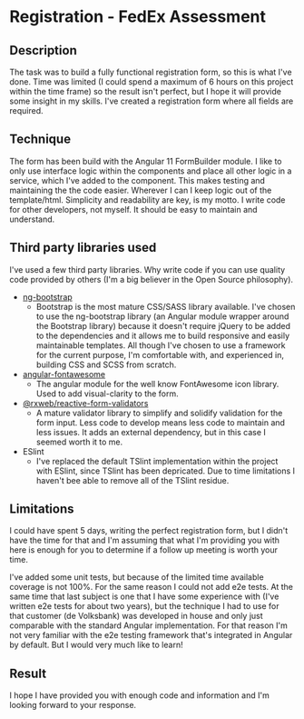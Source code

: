 # Registration - FedEx Assessment

## Description

The task was to build a fully functional registration form, so this is what I've done. Time was limited (I could spend a maximum of 6 hours on this project within the time frame) so the result isn't perfect, but I hope it will provide some insight in my skills. I've created a registration form where all fields are required. 

## Technique

The form has been build with the Angular 11 FormBuilder module. I like to only use interface logic within the components and place all other logic in a service, which I've added to the component. This makes testing and maintaining the the code easier. Wherever I can I keep logic out of the template/html. Simplicity and readability are key, is my motto. I write code for other developers, not myself. It should be easy to maintain and understand.

## Third party libraries used

I've used a few third party libraries. Why write code if you can use quality code provided by others (I'm a big believer in the Open Source philosophy). 

- [ng-bootstrap](https://ng-bootstrap.github.io/#/home)
  - Bootstrap is the most mature CSS/SASS library available. I've chosen to use the ng-bootstrap library (an Angular module wrapper around the Bootstrap library) because it doesn't require jQuery to be added to the dependencies and it allows me to build responsive and easily maintainable templates. All though I've chosen to use a framework for the current purpose, I'm comfortable with, and experienced in, building CSS and SCSS from scratch.
- [angular-fontawesome](https://github.com/FortAwesome/angular-fontawesome)
  - The angular module for the well know FontAwesome icon library. Used to add visual-clarity to the form.
- [@rxweb/reactive-form-validators](https://github.com/rxweb/rxweb/tree/master/client-side/angular/packages/reactive-form-validators#readme)
  - A mature validator library to simplify and solidify validation for the form input. Less code to develop means less code to maintain and less issues. It adds an external dependency, but in this case I seemed worth it to me.
- ESlint
  - I've replaced the default TSlint implementation within the project with ESlint, since TSlint has been depricated. Due to time limitations I haven't bee able to remove all of the TSlint residue.

## Limitations

I could have spent 5 days, writing the perfect registration form, but I didn't have the time for that and I'm assuming that what I'm providing you with here is enough for you to determine if a follow up meeting is worth your time.

I've added some unit tests, but because of the limited time available coverage is not 100%. For the same reason I could not add e2e tests. At the same time that last subject is one that I have some experience with (I've written e2e tests for about two years), but the technique I had to use for that customer (de Volksbank) was developed in house and only just comparable with the standard Angular implementation. For that reason I'm not very familiar with the e2e testing framework that's integrated in Angular by default. But I would very much like to learn!

## Result

I hope I have provided you with enough code and information and I'm looking forward to your response.

